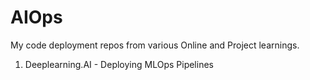 # AIOps
My code deployment repos from various Online and Project learnings.

1) Deeplearning.AI - Deploying MLOps Pipelines
